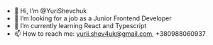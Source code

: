 - 👋 Hi, I’m @YuriShevchuk
- 👀 I’m looking for a job as a Junior Frontend Developer
- 🌱 I’m currently learning React and Typescript
- 📫 How to reach me: yurii.shev4uk@gmail.com, +380988060937
      

<!---
YuriShevchuk/YuriShevchuk is a ✨ special ✨ repository because its `README.md` (this file) appears on your GitHub profile.
You can click the Preview link to take a look at your changes.
--->
